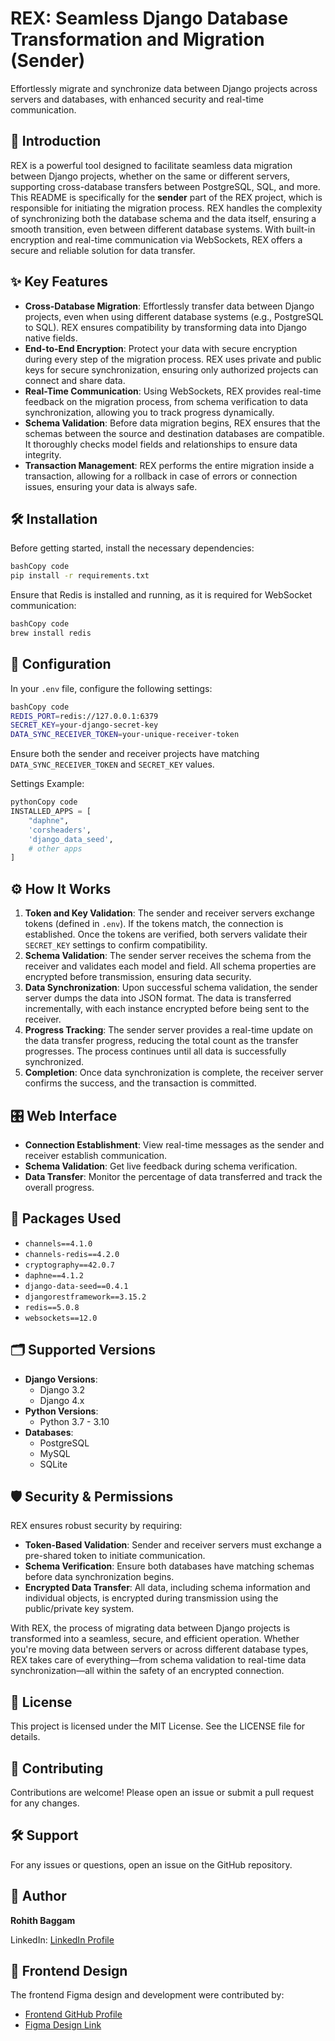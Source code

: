 # REX: Seamless Django Database Transformation and Migration (Sender)

Effortlessly migrate and synchronize data between Django projects across servers and databases, with enhanced security and real-time communication.

## 🚀 Introduction

REX is a powerful tool designed to facilitate seamless data migration between Django projects, whether on the same or different servers, supporting cross-database transfers between PostgreSQL, SQL, and more. This README is specifically for the **sender** part of the REX project, which is responsible for initiating the migration process. REX handles the complexity of synchronizing both the database schema and the data itself, ensuring a smooth transition, even between different database systems. With built-in encryption and real-time communication via WebSockets, REX offers a secure and reliable solution for data transfer.

## ✨ Key Features

- **Cross-Database Migration**: Effortlessly transfer data between Django projects, even when using different database systems (e.g., PostgreSQL to SQL). REX ensures compatibility by transforming data into Django native fields.
- **End-to-End Encryption**: Protect your data with secure encryption during every step of the migration process. REX uses private and public keys for secure synchronization, ensuring only authorized projects can connect and share data.
- **Real-Time Communication**: Using WebSockets, REX provides real-time feedback on the migration process, from schema verification to data synchronization, allowing you to track progress dynamically.
- **Schema Validation**: Before data migration begins, REX ensures that the schemas between the source and destination databases are compatible. It thoroughly checks model fields and relationships to ensure data integrity.
- **Transaction Management**: REX performs the entire migration inside a transaction, allowing for a rollback in case of errors or connection issues, ensuring your data is always safe.

## 🛠 Installation

Before getting started, install the necessary dependencies:

```bash
bashCopy code
pip install -r requirements.txt

```

Ensure that Redis is installed and running, as it is required for WebSocket communication:

```bash
bashCopy code
brew install redis

```

## 🔧 Configuration

In your `.env` file, configure the following settings:

```bash
bashCopy code
REDIS_PORT=redis://127.0.0.1:6379
SECRET_KEY=your-django-secret-key
DATA_SYNC_RECEIVER_TOKEN=your-unique-receiver-token

```

Ensure both the sender and receiver projects have matching `DATA_SYNC_RECEIVER_TOKEN` and `SECRET_KEY` values.

Settings Example:

```python
pythonCopy code
INSTALLED_APPS = [
    "daphne",
    'corsheaders',
    'django_data_seed',
    # other apps
]

```

## ⚙️ How It Works

1. **Token and Key Validation**: The sender and receiver servers exchange tokens (defined in `.env`). If the tokens match, the connection is established. Once the tokens are verified, both servers validate their `SECRET_KEY` settings to confirm compatibility.
2. **Schema Validation**: The sender server receives the schema from the receiver and validates each model and field. All schema properties are encrypted before transmission, ensuring data security.
3. **Data Synchronization**: Upon successful schema validation, the sender server dumps the data into JSON format. The data is transferred incrementally, with each instance encrypted before being sent to the receiver.
4. **Progress Tracking**: The sender server provides a real-time update on the data transfer progress, reducing the total count as the transfer progresses. The process continues until all data is successfully synchronized.
5. **Completion**: Once data synchronization is complete, the receiver server confirms the success, and the transaction is committed.

## 🎛 Web Interface

- **Connection Establishment**: View real-time messages as the sender and receiver establish communication.
- **Schema Validation**: Get live feedback during schema verification.
- **Data Transfer**: Monitor the percentage of data transferred and track the overall progress.

## 🧩 Packages Used

- `channels==4.1.0`
- `channels-redis==4.2.0`
- `cryptography==42.0.7`
- `daphne==4.1.2`
- `django-data-seed==0.4.1`
- `djangorestframework==3.15.2`
- `redis==5.0.8`
- `websockets==12.0`

## 🗂 Supported Versions

- **Django Versions**:
  - Django 3.2
  - Django 4.x
- **Python Versions**:
  - Python 3.7 - 3.10
- **Databases**:
  - PostgreSQL
  - MySQL
  - SQLite

## 🛡 Security & Permissions

REX ensures robust security by requiring:

- **Token-Based Validation**: Sender and receiver servers must exchange a pre-shared token to initiate communication.
- **Schema Verification**: Ensure both databases have matching schemas before data synchronization begins.
- **Encrypted Data Transfer**: All data, including schema information and individual objects, is encrypted during transmission using the public/private key system.

With REX, the process of migrating data between Django projects is transformed into a seamless, secure, and efficient operation. Whether you're moving data between servers or across different database types, REX takes care of everything—from schema validation to real-time data synchronization—all within the safety of an encrypted connection.

## 📝 License

This project is licensed under the MIT License. See the LICENSE file for details.

## 🤝 Contributing

Contributions are welcome! Please open an issue or submit a pull request for any changes.

## 🛠 Support

For any issues or questions, open an issue on the GitHub repository.

## 👤 Author

**Rohith Baggam**

LinkedIn: [LinkedIn Profile](https://www.linkedin.com/in/rohith-raj-baggam/)

## 🎨 Frontend Design

The frontend Figma design and development were contributed by:

- [Frontend GitHub Profile](https://github.com/samasarunreddy/Data_sync)
- [Figma Design Link](https://www.figma.com/design/lcAVBTVFooPSZxiiJJm3fg/Projects?node-id=60-2&t=GtEGEGXnPc58x9VO-1)
